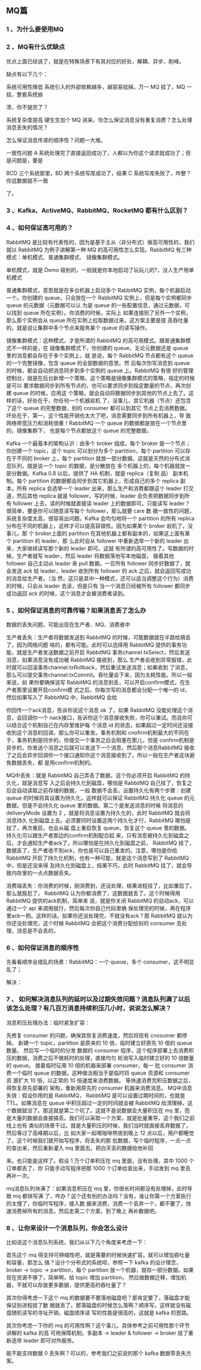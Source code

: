 ## MQ篇

### 1 、为什么要使用MQ

### 2 、MQ有什么优缺点

 优点上面已经说了，就是在特殊场景下有其对应的好处，解耦、异步、削峰。

 缺点有以下几个：

 系统可用性降低 系统引入的外部依赖越多，越容易挂掉。万一 MQ 挂了，MQ 一挂，整套系统崩

 溃，你不就完了？

 系统复杂度提高 硬生生加个 MQ 进来，你怎么保证消息没有重复消费？怎么处理消息丢失的情况？

 怎么保证消息传递的顺序性？问题一大堆。

 一致性问题 A 系统处理完了直接返回成功了，人都以为你这个请求就成功了；但是问题是，要是

 BCD 三个系统那里，BD 两个系统写库成功了，结果 C 系统写库失败了，咋整？你这数据就不一致

 了。

### 3 、Kafka、ActiveMQ、RabbitMQ、RocketMQ 都有什么区别？



### 4 、如何保证高可用的？

RabbitMQ 是比较有代表性的，因为是基于主从（非分布式）做高可用性的，我们就以 RabbitMQ
为例子讲解第一种 MQ 的高可用性怎么实现。RabbitMQ 有三种模式：单机模式、普通集群模式、
镜像集群模式。

单机模式，就是 Demo 级别的，一般就是你本地启动了玩玩儿的?，没人生产用单机模式

普通集群模式，意思就是在多台机器上启动多个 RabbitMQ 实例，每个机器启动一个。你创建的
queue，只会放在一个 RabbitMQ 实例上，但是每个实例都同步 queue 的元数据（元数据可以认
为是 queue 的一些配置信息，通过元数据，可以找到 queue 所在实例）。你消费的时候，实际上
如果连接到了另外一个实例，那么那个实例会从 queue 所在实例上拉取数据过来。这方案主要是提
高吞吐量的，就是说让集群中多个节点来服务某个 queue 的读写操作。


镜像集群模式：这种模式，才是所谓的 RabbitMQ 的高可用模式。跟普通集群模式不一样的是，在
镜像集群模式下，你创建的 queue，无论元数据还是 queue 里的消息都会存在于多个实例上，就
是说，每个 RabbitMQ 节点都有这个 queue 的一个完整镜像，包含 queue 的全部数据的意思。然
后每次你写消息到 queue 的时候，都会自动把消息同步到多个实例的 queue 上。RabbitMQ 有很
好的管理控制台，就是在后台新增一个策略，这个策略是镜像集群模式的策略，指定的时候是可以
要求数据同步到所有节点的，也可以要求同步到指定数量的节点，再次创建 queue 的时候，应用这
个策略，就会自动将数据同步到其他的节点上去了。这样的话，好处在于，你任何一个机器宕机
了，没事儿，其它机器（节点）还包含了这个 queue 的完整数据，别的 consumer 都可以到其它
节点上去消费数据。坏处在于，第一，这个性能开销也太大了吧，消息需要同步到所有机器上，导
致网络带宽压力和消耗很重！RabbitMQ 一个 queue 的数据都是放在一个节点里的，镜像集群下，
也是每个节点都放这个 queue 的完整数据。

Kafka 一个最基本的架构认识：由多个 broker 组成，每个 broker 是一个节点；你创建一个
topic，这个 topic 可以划分为多个 partition，每个 partition 可以存在于不同的 broker 上，每个
partition 就放一部分数据。这就是天然的分布式消息队列，就是说一个 topic 的数据，是分散放在
多个机器上的，每个机器就放一部分数据。Kafka 0.8 以后，提供了 HA 机制，就是 replica（复制
品） 副本机制。每个 partition 的数据都会同步到其它机器上，形成自己的多个 replica 副本。所有
replica 会选举一个 leader 出来，那么生产和消费都跟这个 leader 打交道，然后其他 replica 就是
follower。写的时候，leader 会负责把数据同步到所有 follower 上去，读的时候就直接读 leader
上的数据即可。只能读写 leader？很简单，要是你可以随意读写每个 follower，那么就要 care 数
据一致性的问题，系统复杂度太高，很容易出问题。Kafka 会均匀地将一个 partition 的所有
replica 分布在不同的机器上，这样才可以提高容错性。因为如果某个 broker 宕机了，没事儿，那
个 broker上面的 partition 在其他机器上都有副本的，如果这上面有某个 partition 的 leader，那
么此时会从 follower 中重新选举一个新的 leader 出来，大家继续读写那个新的 leader 即可。这就
有所谓的高可用性了。写数据的时候，生产者就写 leader，然后 leader 将数据落地写本地磁盘，
接着其他 follower 自己主动从 leader 来 pull 数据。一旦所有 follower 同步好数据了，就会发送
ack 给 leader，leader 收到所有 follower 的 ack 之后，就会返回写成功的消息给生产者。（当
然，这只是其中一种模式，还可以适当调整这个行为）消费的时候，只会从 leader 去读，但是只有
当一个消息已经被所有 follower 都同步成功返回 ack 的时候，这个消息才会被消费者读到。

### 5 、如何保证消息的可靠传输？如果消息丢了怎么办

 数据的丢失问题，可能出现在生产者、MQ、消费者中

生产者丢失：生产者将数据发送到 RabbitMQ 的时候，可能数据就在半路给搞丢了，因为网络问题
啥的，都有可能。此时可以选择用 RabbitMQ 提供的事务功能，就是生产者发送数据之前开启
RabbitMQ 事务channel.txSelect，然后发送消息，如果消息没有成功被 RabbitMQ 接收到，那么
生产者会收到异常报错，此时就可以回滚事务channel.txRollback，然后重试发送消息；如果收到
了消息，那么可以提交事务channel.txCommit。吞吐量会下来，因为太耗性能。所以一般来说，如
果你要确保说写 RabbitMQ 的消息别丢，可以开启confirm模式，在生产者那里设置开启confirm模
式之后，你每次写的消息都会分配一个唯一的 id，然后如果写入了 RabbitMQ 中，RabbitMQ 会给


你回传一个ack消息，告诉你说这个消息 ok 了。如果 RabbitMQ 没能处理这个消息，会回调你一个
nack接口，告诉你这个消息接收失败，你可以重试。而且你可以结合这个机制自己在内存里维护每
个消息 id 的状态，如果超过一定时间还没接收到这个消息的回调，那么你可以重发。事务机制和
cnofirm机制最大的不同在于，事务机制是同步的，你提交一个事务之后会阻塞在那儿，但是
confirm机制是异步的，你发送个消息之后就可以发送下一个消息，然后那个消息RabbitMQ 接收
了之后会异步回调你一个接口通知你这个消息接收到了。所以一般在生产者这块避免数据丢失，都
是用confirm机制的。

MQ中丢失：就是 RabbitMQ 自己弄丢了数据，这个你必须开启 RabbitMQ 的持久化，就是消息写
入之后会持久化到磁盘，哪怕是 RabbitMQ 自己挂了，恢复之后会自动读取之前存储的数据，一般
数据不会丢。设置持久化有两个步骤：创建 queue 的时候将其设置为持久化，这样就可以保证
RabbitMQ 持久化 queue 的元数据，但是不会持久化 queue 里的数据。第二个是发送消息的时候
将消息的 deliveryMode 设置为 2 ，就是将消息设置为持久化的，此时 RabbitMQ 就会将消息持久
化到磁盘上去。必须要同时设置这两个持久化才行，RabbitMQ 哪怕是挂了，再次重启，也会从磁
盘上重启恢复 queue，恢复这个 queue 里的数据。持久化可以跟生产者那边的confirm机制配合起
来，只有消息被持久化到磁盘之后，才会通知生产者ack了，所以哪怕是在持久化到磁盘之前，
RabbitMQ 挂了，数据丢了，生产者收不到ack，你也是可以自己重发的。注意，哪怕是你给
RabbitMQ 开启了持久化机制，也有一种可能，就是这个消息写到了 RabbitMQ 中，但是还没来得
及持久化到磁盘上，结果不巧，此时 RabbitMQ 挂了，就会导致内存里的一点点数据丢失。

消费端丢失：你消费的时候，刚消费到，还没处理，结果进程挂了，比如重启了，那么就尴尬了，
RabbitMQ 认为你都消费了，这数据就丢了。这个时候得用 RabbitMQ 提供的ack机制，简单来
说，就是你关闭 RabbitMQ 的自动ack，可以通过一个 api 来调用就行，然后每次你自己代码里确
保处理完的时候，再在程序里ack一把。这样的话，如果你还没处理完，不就没有ack？那
RabbitMQ 就认为你还没处理完，这个时候 RabbitMQ 会把这个消费分配给别的 consumer 去处
理，消息是不会丢的。

### 6 、如何保证消息的顺序性

先看看顺序会错乱的场景：RabbitMQ：一个 queue，多个 consumer，这不明显乱了；


 解决：

### 7 、 如何解决消息队列的延时以及过期失效问题？消息队列满了以后该怎么处理？有几百万消息持续积压几小时，说说怎么解决？

 消息积压处理办法：临时紧急扩容：

先修复 consumer 的问题，确保其恢复消费速度，然后将现有 cnosumer 都停掉。 新建一个
topic，partition 是原来的 10 倍，临时建立好原先 10 倍的 queue 数量。 然后写一个临时的分发
数据的 consumer 程序，这个程序部署上去消费积压的数据，消费之后不做耗时的处理，直接均匀
轮询写入临时建立好的 10 倍数量的 queue。 接着临时征用 10 倍的机器来部署 consumer，每一
批 consumer 消费一个临时 queue 的数据。这种做法相当于是临时将 queue 资源和 consumer 资
源扩大 10 倍，以正常的 10 倍速度来消费数据。 等快速消费完积压数据之后，得恢复原先部署的
架构，重新用原先的 consumer 机器来消费消息。 MQ中消息失效：假设你用的是 RabbitMQ，
RabbtiMQ 是可以设置过期时间的，也就是 TTL。如果消息在 queue 中积压超过一定的时间就会被
RabbitMQ 给清理掉，这个数据就没了。那这就是第二个坑了。这就不是说数据会大量积压在 mq
里，而是大量的数据会直接搞丢。我们可以采取一个方案，就是批量重导，这个我们之前线上也有
类似的场景干过。就是大量积压的时候，我们当时就直接丢弃数据了，然后等过了高峰期以后，比
如大家一起喝咖啡熬夜到晚上 12 点以后，用户都睡觉了。这个时候我们就开始写程序，将丢失的那
批数据，写个临时程序，一点一点的查出来，然后重新灌入 mq 里面去，把白天丢的数据给他补回


来。也只能是这样了。假设 1 万个订单积压在 mq 里面，没有处理，其中 1000 个订单都丢了，你
只能手动写程序把那 1000 个订单给查出来，手动发到 mq 里去再补一次。

mq消息队列块满了：如果消息积压在 mq 里，你很长时间都没有处理掉，此时导致 mq 都快写满
了，咋办？这个还有别的办法吗？没有，谁让你第一个方案执行的太慢了，你临时写程序，接入数
据来消费，消费一个丢弃一个，都不要了，快速消费掉所有的消息。然后走第二个方案，到了晚上
再补数据吧。

### 8 、让你来设计一个消息队列，你会怎么设计

 比如说这个消息队列系统，我们从以下几个角度来考虑一下：

首先这个 mq 得支持可伸缩性吧，就是需要的时候快速扩容，就可以增加吞吐量和容量，那怎么
搞？设计个分布式的系统呗，参照一下 kafka 的设计理念，broker -> topic -> partition，每个
partition 放一个机器，就存一部分数据。如果现在资源不够了，简单啊，给 topic 增加 partition，
然后做数据迁移，增加机器，不就可以存放更多数据，提供更高的吞吐量了？

其次你得考虑一下这个 mq 的数据要不要落地磁盘吧？那肯定要了，落磁盘才能保证别进程挂了数
据就丢了。那落磁盘的时候怎么落啊？顺序写，这样就没有磁盘随机读写的寻址开销，磁盘顺序读
写的性能是很高的，这就是 kafka 的思路。

其次你考虑一下你的 mq 的可用性啊？这个事儿，具体参考之前可用性那个环节讲解的 kafka 的高
可用保障机制。多副本 -> leader & follower -> broker 挂了重新选举 leader 即可对外服务。

能不能支持数据 0 丢失啊？可以的，参考我们之前说的那个 kafka 数据零丢失方案。
